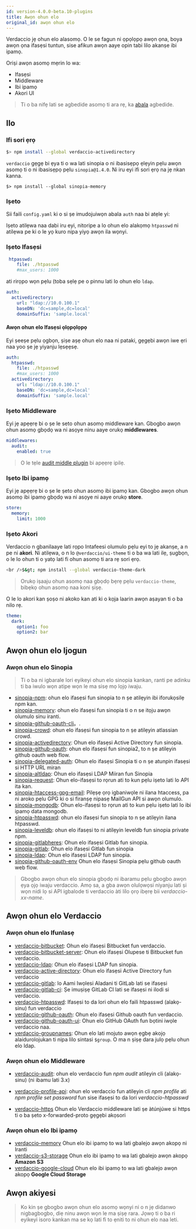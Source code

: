 ```yaml
---
id: version-4.0.0-beta.10-plugins
title: Awọn ohun elo
original_id: awọn ohun elo
---
```


Verdaccio jẹ ohun elo alasomọ. O le se fagun ni ọpọlọpọ awọn ọna, boya awọn ọna ifasẹsi tuntun, sise afikun awọn aaye opin tabi lilo akanṣe ibi ipamọ.

Oriṣi awọn asomọ mẹrin lo wa:

* Ifasẹsi
* Middleware
* Ibi ipamọ
* Akori UI

> Ti o ba nifẹ lati se agbedide asomọ ti ara rẹ, ka [abala](dev-plugins.md) agbedide.

## Ilo

### Ifi sori ẹrọ

```bash
$> npm install --global verdaccio-activedirectory
```

`verdaccio` gẹgẹ bi ẹya ti o wa lati sinopia o ni ibasisẹpọ ẹlẹyin pẹlu awọn asomọ ti o ni ibasisẹpọ pẹlu `sinopia@1.4.0`. Ni iru eyi ifi sori ẹrọ na jẹ nkan kanna.

    $> npm install --global sinopia-memory
    

### Iṣeto

Sii faili `config.yaml` ki o si ṣe imudojuiwọn abala `auth` naa bi atẹle yi:

Iṣeto atilẹwa naa dabi iru eyi, nitoripe a lo ohun elo alakọmọ `htpasswd` ni atilẹwa pe ki o le yọ kuro nipa yiyọ awọn ila wọnyi.

### Iṣeto Ifasẹsi

```yaml
 htpasswd:
    file: ./htpasswd
    #max_users: 1000
```

ati rirọpo wọn pẹlu (toba sẹlẹ pe o pinnu lati lo ohun elo `ldap`.

```yaml
auth:
  activedirectory:
    url: "ldap://10.0.100.1"
    baseDN: 'dc=sample,dc=local'
    domainSuffix: 'sample.local'
```

#### Awọn ohun elo Ifasẹsi ọlọpọlọpọ

Eyi ṣeeṣe pẹlu ọgbọn, ṣiṣe aṣẹ ohun elo naa ni pataki, gẹgẹbi awọn iwe ẹri naa yoo ṣe jẹ yiyanju lẹsẹẹsẹ.

```yaml
auth:
  htpasswd:
    file: ./htpasswd
    #max_users: 1000
  activedirectory:
    url: "ldap://10.0.100.1"
    baseDN: 'dc=sample,dc=local'
    domainSuffix: 'sample.local'
```

### Iṣeto Middleware

Eyi jẹ apẹẹrẹ bi o ṣe le seto ohun asomọ middleware kan. Gbogbo awọn ohun asomọ gbọdọ wa ni asọye ninu aaye orukọ **middlewares**.

```yaml
middlewares:
  audit:
    enabled: true
```

> O le tẹle [audit middle plugin](https://github.com/verdaccio/verdaccio-audit) bi apẹẹrẹ ipilẹ.

### Iṣeto Ibi ipamọ

Eyi jẹ apẹẹrẹ bi o ṣe le ṣeto ohun asomọ ibi ipamọ kan. Gbogbo awọn ohun asomọ ibi ipamọ gbọdọ wa ni asọye ni aaye orukọ **store**.

```yaml
store:
  memory:
    limit: 1000
```

### Iṣeto Akori

Verdaccio n gbanilaaye lati rọpo Intafeesi olumulo pẹlu eyi to jẹ akanṣe, a n pe ni **akori**. Ni atilẹwa, o n lo `@verdaccio/ui-theme` ti o ba wa lati ilẹ, ṣugbọn, o le lo ohun ti o yatọ lati fi ohun asomọ ti ara rẹ sori ẹrọ.

```bash
<br />$&gt; npm install --global verdaccio-theme-dark

```

> Orukọ iṣaaju ohun asomọ naa gbọdọ bẹrẹ pẹlu `verdaccio-theme`, bibẹkọ ohun asomọ naa koni ṣiṣẹ.

O le lo akori kan ṣoṣo ni akoko kan ati ki o kọja laarin awọn aṣayan ti o ba nilo rẹ.

```yaml
theme:
  dark:
    option1: foo
    option2: bar
```

## Awọn ohun elo Ijogun

### Awọn ohun elo Sinopia

> Ti o ba ni igbarale lori eyikeyi ohun elo sinopia kankan, ranti pe adinku ti ba iwulo wọn atipe wọn le ma sisẹ mọ lọjọ iwaju.

* [sinopia-npm](https://www.npmjs.com/package/sinopia-npm): ohun elo ifasẹsi fun sinopia to n ṣe atilẹyin ibi iforukọsilẹ npm kan.
* [sinopia-memory](https://www.npmjs.com/package/sinopia-memory): ohun elo ifasẹsi fun sinopia ti o n se itọju awọn olumulo sinu iranti.
* [sinopia-github-oauth-cli](https://www.npmjs.com/package/sinopia-github-oauth-cli)。.
* [sinopia-crowd](https://www.npmjs.com/package/sinopia-crowd): ohun elo ifasẹsi fun sinopia to n ṣe atilẹyin atlassian crowd.
* [sinopia-activedirectory](https://www.npmjs.com/package/sinopia-activedirectory): Ohun elo ifasẹsi Active Directory fun sinopia.
* [sinopia-github-oauth](https://www.npmjs.com/package/sinopia-github-oauth): ohun elo ifasẹsi fun sinopia2, to n ṣe atilẹyin github oauth web flow.
* [sinopia-delegated-auth](https://www.npmjs.com/package/sinopia-delegated-auth): Ohun elo ifasẹsi Sinopia ti o n ṣe atunpin ifasẹsi si HTTP URL miran
* [sinopia-altldap](https://www.npmjs.com/package/sinopia-altldap): Ohun elo ifasẹsi LDAP Miiran fun Sinopia
* [sinopia-request](https://www.npmjs.com/package/sinopia-request): Ohun elo-ifasẹsi to rọrun ati to kun pẹlu iṣeto lati lo API ita kan.
* [sinopia-htaccess-gpg-email](https://www.npmjs.com/package/sinopia-htaccess-gpg-email): Pilẹṣẹ ọrọ igbaniwọle ni ilana htaccess, pa ni aroko pẹlu GPG ki o si firanṣẹ nipasẹ MailGun API si awọn olumulo.
* [sinopia-mongodb](https://www.npmjs.com/package/sinopia-mongodb): Ohun elo-ifasẹsi to rọrun ati to kun pẹlu iṣeto lati lo ibi ipamọ data mongodb.
* [sinopia-htpasswd](https://www.npmjs.com/package/sinopia-htpasswd): ohun elo ifasẹsi fun sinopia to n ṣe atilẹyin ilana htpasswd.
* [sinopia-leveldb](https://www.npmjs.com/package/sinopia-leveldb): ohun elo ifasẹsi to ni atilẹyin leveldb fun sinopia private npm.
* [sinopia-gitlabheres](https://www.npmjs.com/package/sinopia-gitlabheres): Ohun elo ifasẹsi Gitlab fun sinopia.
* [sinopia-gitlab](https://www.npmjs.com/package/sinopia-gitlab): Ohun elo ifasẹsi Gitlab fun sinopia
* [sinopia-ldap](https://www.npmjs.com/package/sinopia-ldap): Ohun elo ifasẹsi LDAP fun sinopia.
* [sinopia-github-oauth-env](https://www.npmjs.com/package/sinopia-github-oauth-env) Ohun elo ifasẹsi Sinopia pẹlu github oauth web flow.

> Gbogbo awọn ohun elo sinopia gbọdọ ni ibaramu pẹlu gbogbo awọn ẹya ọjọ iwaju verdaccio. Amọ sa, a gba awọn olulọwọsi niyanju lati ṣi wọn nidi lọ si API igbalode ti verdaccio àti lílo ọrọ ibẹrẹ bii *verdaccio-xx-name*.

## Awọn ohun elo Verdaccio

### Awọn ohun elo Ifunlasẹ

* [verdaccio-bitbucket](https://github.com/idangozlan/verdaccio-bitbucket): Ohun elo ifasẹsi Bitbucket fun verdaccio.
* [verdaccio-bitbucket-server](https://github.com/oeph/verdaccio-bitbucket-server): Ohun elo ifasẹsi Olupese ti Bitbucket fun verdaccio.
* [verdaccio-ldap](https://www.npmjs.com/package/verdaccio-ldap): Ohun elo ifasẹsi LDAP fun sinopia.
* [verdaccio-active-directory](https://github.com/nowhammies/verdaccio-activedirectory): Ohun elo ifasẹsi Active Directory fun verdaccio
* [verdaccio-gitlab](https://github.com/bufferoverflow/verdaccio-gitlab): lo Aami Iwọlesi Aladani ti GitLab lati se ifasẹsi
* [verdaccio-gitlab-ci](https://github.com/lab360-ch/verdaccio-gitlab-ci): Ṣe imuṣiṣẹ GitLab CI lati se ifasẹsi ni ilodi si verdaccio.
* [verdaccio-htpasswd](https://github.com/verdaccio/verdaccio-htpasswd): Ifasẹsi to da lori ohun elo faili htpasswd (alakọ-sinu) fun verdaccio
* [verdaccio-github-oauth](https://github.com/aroundus-inc/verdaccio-github-oauth): Ohun elo ifasẹsi Github oauth fun verdaccio.
* [verdaccio-github-oauth-ui](https://github.com/n4bb12/verdaccio-github-oauth-ui): Ohun elo GitHub OAuth fun bọtini iwọle verdaccio naa.
* [verdaccio-groupnames](https://github.com/deinstapel/verdaccio-groupnames): Ohun elo lati mojuto awọn ẹgbẹ akojọ alaidurolojukan ti nipa lilo sintasi `$group`. O ma n ṣiṣẹ dara julọ pẹlu ohun elo ldap.

### Awọn ohun elo Middleware

* [verdaccio-audit](https://github.com/verdaccio/verdaccio-audit): ohun elo verdaccio fun *npm audit* atilẹyin cli (alakọ-sinu) (ni ibamu lati 3.x)

* [verdaccio-profile-api](https://github.com/ahoracek/verdaccio-profile-api): ohun elo verdaccio fun atilẹyin cli *npm profile* ati *npm profile set password* fun sise ifasẹsi to da lori *verdaccio-htpasswd*

* [verdaccio-https](https://github.com/honzahommer/verdaccio-https) Ohun elo Verdaccio middleware lati ṣe àtúnjúwe si https ti o ba ṣeto x-forwarded-proto gẹgẹbi akọsori

### Awọn ohun elo Ibi ipamọ

* [verdaccio-memory](https://github.com/verdaccio/verdaccio-memory) Ohun elo ibi ipamọ to wa lati gbalejo awọn akopọ ni Iranti
* [verdaccio-s3-storage](https://github.com/remitly/verdaccio-s3-storage) Ohun elo ibi ipamọ to wa lati gbalejo awọn akopọ **Amazon S3**
* [verdaccio-google-cloud](https://github.com/verdaccio/verdaccio-google-cloud) Ohun elo ibi ipamọ to wa lati gbalejo awọn akopọ **Google Cloud Storage**

## Awọn akiyesi

> Ko kin ṣe gbogbo awọn ohun elo asomọ wọnyi ni o n jẹ didanwo nigbagbogbo, diẹ ninu awọn wọn le ma ṣiṣẹ rara. Jọwọ ti o ba ri eyikeyi isoro kankan ma se kọ lati fi to ẹniti to ni ohun elo naa leti.